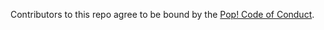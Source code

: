 Contributors to this repo agree to be bound by the [Pop! Code of Conduct](https://github.com/PlayNux/code-of-conduct).
